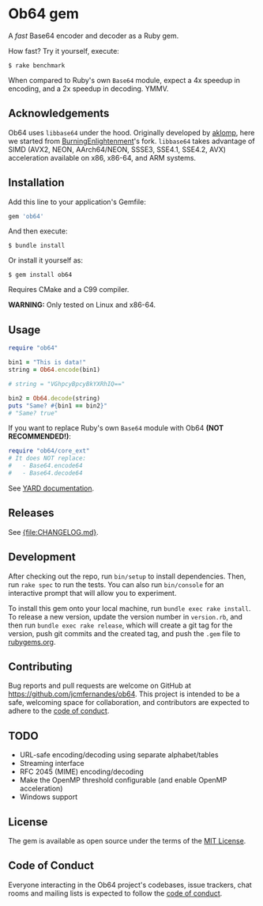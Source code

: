 # Ob64 gem

A *fast* Base64 encoder and decoder as a Ruby gem.

How fast? Try it yourself, execute:

    $ rake benchmark

When compared to Ruby's own `Base64` module, expect a 4x speedup in encoding, and a 2x speedup in decoding. YMMV.

## Acknowledgements

Ob64 uses `libbase64` under the hood. Originally developed by [aklomp](https://github.com/aklomp), here we started from [BurningEnlightenment](https://github.com/BurningEnlightenment)'s fork. `libbase64` takes advantage of SIMD (AVX2, NEON, AArch64/NEON, SSSE3, SSE4.1, SSE4.2, AVX) acceleration available on x86, x86-64, and ARM systems.

## Installation

Add this line to your application's Gemfile:

```ruby
gem 'ob64'
```

And then execute:

    $ bundle install

Or install it yourself as:

    $ gem install ob64

Requires CMake and a C99 compiler.

**WARNING:** Only tested on Linux and x86-64.

## Usage

```ruby
require "ob64"

bin1 = "This is data!"
string = Ob64.encode(bin1)

# string = "VGhpcyBpcyBkYXRhIQ=="

bin2 = Ob64.decode(string)
puts "Same? #{bin1 == bin2}"
# "Same? true"
```

If you want to replace Ruby's own `Base64` module with Ob64 **(NOT RECOMMENDED!)**:

```ruby
require "ob64/core_ext"
# It does NOT replace:
#   - Base64.encode64
#   - Base64.decode64
```

See [YARD documentation](http://www.rubydoc.info/gems/ob64).

## Releases

See [{file:CHANGELOG.md}](CHANGELOG.md).

## Development

After checking out the repo, run `bin/setup` to install dependencies. Then, run `rake spec` to run the tests. You can also run `bin/console` for an interactive prompt that will allow you to experiment.

To install this gem onto your local machine, run `bundle exec rake install`. To release a new version, update the version number in `version.rb`, and then run `bundle exec rake release`, which will create a git tag for the version, push git commits and the created tag, and push the `.gem` file to [rubygems.org](https://rubygems.org).

## Contributing

Bug reports and pull requests are welcome on GitHub at https://github.com/jcmfernandes/ob64. This project is intended to be a safe, welcoming space for collaboration, and contributors are expected to adhere to the [code of conduct](https://github.com/jcmfernandes/ob64/blob/master/CODE_OF_CONDUCT.md).

## TODO

* URL-safe encoding/decoding using separate alphabet/tables
* Streaming interface
* RFC 2045 (MIME) encoding/decoding
* Make the OpenMP threshold configurable (and enable OpenMP acceleration)
* Windows support

## License

The gem is available as open source under the terms of the [MIT License](https://opensource.org/licenses/MIT).

## Code of Conduct

Everyone interacting in the Ob64 project's codebases, issue trackers, chat rooms and mailing lists is expected to follow the [code of conduct](https://github.com/jcmfernandes/ob64/blob/master/CODE_OF_CONDUCT.md).
